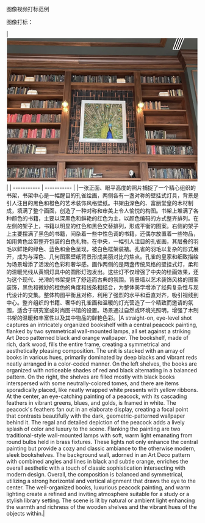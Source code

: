 图像视频打标范例

图像打标：

| ![图像1](image1.png "im1") |
| ----------- | ----------- |
|一张正面、眼平高度的照片捕捉了一个精心组织的书架，书架中心是一幅醒目的孔雀绘画，两侧各有一盏对称的壁挂式灯具，背景是引人注目的黑色和橙色的艺术装饰风格壁纸。书架由深色的、富丽堂皇的木材制成，填满了整个画面，创造了一种对称和审美上令人愉悦的构图。书架上堆满了各种颜色的书籍，主要以深黑色和鲜艳的红色为主，以颜色编码的方式整齐排列。在左侧的架子上，书籍以明显的红色和黑色交替排列，形成平衡的图案。右侧的架子上主要摆满了黑色的书籍，间杂着一些中性色调的书籍，还偶尔放置着一些物品，如用黄色丝带整齐包装的白色礼物。在中央，一幅引人注目的孔雀画，其层叠的羽毛以鲜艳的绿色、蓝色和金色呈现，被白色框架装裱。孔雀的羽毛以复杂的形式展开，成为与深色、几何图案壁纸背景形成美丽对比的焦点。孔雀的皇家和细致描绘为场景增添了活泼的色彩和奢华感。画作两侧的是两盏传统风格的壁挂式灯，柔和的温暖光线从黄铜灯具中的圆形灯泡发出。这些灯不仅增强了中央的绘画效果，还为这个现代、光滑的书架提供了舒适而古典的氛围。背景墙以艺术装饰风格的图案装饰，黑色和微妙的橙色的角度和线条相结合，为整体美学增添了经典复杂性与现代设计的交集。整体构图平衡且对称，利用了强烈的水平和垂直对齐，吸引视线到中心。整齐组织的书籍、奢华的孔雀画和温暖的灯光营造了一个精致而邀请的氛围，适合于研究室或时尚图书馆的设置。场景通过自然或环境光照明，增强了木制书架的温暖和丰富性以及其中物品的鲜艳色彩。|A straight-on, eye-level shot captures an intricately organized bookshelf with a central peacock painting, flanked by two symmetrical wall-mounted lamps, all set against a striking Art Deco patterned black and orange wallpaper. The bookshelf, made of rich, dark wood, fills the entire frame, creating a symmetrical and aesthetically pleasing composition. The unit is stacked with an array of books in various hues, primarily dominated by deep blacks and vibrant reds neatly arranged in a color-coded manner. On the left shelves, the books are organized with noticeable shades of red and black alternating in a balanced pattern. On the right, the shelves are filled mostly with black books interspersed with some neutrally-colored tomes, and there are items sporadically placed, like neatly wrapped white presents with yellow ribbons. At the center, an eye-catching painting of a peacock, with its cascading feathers in vibrant greens, blues, and golds, is framed in white. The peacock's feathers fan out in an elaborate display, creating a focal point that contrasts beautifully with the dark, geometric-patterned wallpaper behind it. The regal and detailed depiction of the peacock adds a lively splash of color and luxury to the scene. Flanking the painting are two traditional-style wall-mounted lamps with soft, warm light emanating from round bulbs held in brass fixtures. These lights not only enhance the central painting but provide a cozy and classic ambiance to the otherwise modern, sleek bookshelves. The background wall, adorned in an Art Deco pattern with combined angles and lines in black and subtle orange, enriches the overall aesthetic with a touch of classic sophistication intersecting with modern design. Overall, the composition is balanced and symmetrical, utilizing a strong horizontal and vertical alignment that draws the eye to the center. The well-organized books, luxurious peacock painting, and warm lighting create a refined and inviting atmosphere suitable for a study or a stylish library setting. The scene is lit by natural or ambient light enhancing the warmth and richness of the wooden shelves and the vibrant hues of the objects within.|
